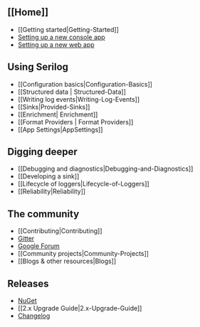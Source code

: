 ## [[Home]]

* [[Getting started|Getting-Started]]
* [Setting up a new console app](https://github.com/serilog/serilog/wiki/Getting-Started#example-application)
* [Setting up a new web app](https://github.com/serilog/serilog-docker/tree/master/web-sample/src)

## Using Serilog

* [[Configuration basics|Configuration-Basics]]
* [[Structured data | Structured-Data]]
* [[Writing log events|Writing-Log-Events]]
* [[Sinks|Provided-Sinks]]
* [[Enrichment| Enrichment]]
* [[Format Providers | Format Providers]]
* [[App Settings|AppSettings]]


## Digging deeper

* [[Debugging and diagnostics|Debugging-and-Diagnostics]]
* [[Developing a sink]]
* [[Lifecycle of loggers|Lifecycle-of-Loggers]]
* [[Reliability|Reliability]]

## The community

* [[Contributing|Contributing]]
* [Gitter](https://gitter.im/serilog/serilog)
* [Google Forum](https://groups.google.com/forum/#!forum/serilog)
* [[Community projects|Community-Projects]]
* [[Blogs & other resources|Blogs]]

## Releases
* [NuGet](https://www.nuget.org/packages/Serilog/)
* [[2.x Upgrade Guide|2.x-Upgrade-Guide]]
* [Changelog](https://github.com/serilog/serilog/blob/master/CHANGES.md)
